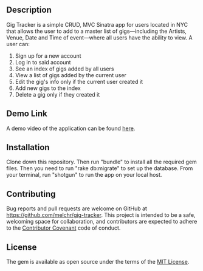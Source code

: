 ## Description

Gig Tracker is a simple CRUD, MVC Sinatra app for users located in NYC that allows the user to add to a master list of gigs—including the Artists, Venue, Date and Time of event—where all users have the ability to view. A user can:

1. Sign up for a new account
2. Log in to said account
3. See an index of gigs added by all users
5. View a list of gigs added by the current user
7. Edit the gig's info only if the current user created it
8. Add new gigs to the index
9. Delete a gig only if they created it


## Demo Link
A demo video of the application can be found [here](https://youtu.be/UBU2f6O5tqM).

## Installation

Clone down this repository. Then run "bundle" to install all the required gem files. Then you need to run "rake db:migrate" to set up the database. From your terminal, run "shotgun" to run the app on your local host.

## Contributing

Bug reports and pull requests are welcome on GitHub at https://github.com/melchr/gig-tracker. This project is intended to be a safe, welcoming space for collaboration, and contributors are expected to adhere to the [Contributor Covenant](http://contributor-covenant.org) code of conduct.

## License

The gem is available as open source under the terms of the [MIT License](https://opensource.org/licenses/MIT).
